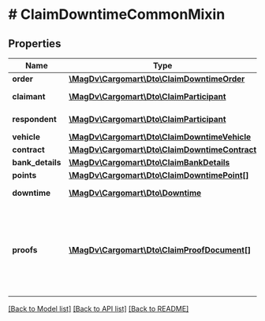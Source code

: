 # # ClaimDowntimeCommonMixin

## Properties

Name | Type | Description | Notes
------------ | ------------- | ------------- | -------------
**order** | [**\MagDv\Cargomart\Dto\ClaimDowntimeOrder**](ClaimDowntimeOrder.md) |  |
**claimant** | [**\MagDv\Cargomart\Dto\ClaimParticipant**](ClaimParticipant.md) | Реквизиты заявителя |
**respondent** | [**\MagDv\Cargomart\Dto\ClaimParticipant**](ClaimParticipant.md) | Реквизиты ответчика |
**vehicle** | [**\MagDv\Cargomart\Dto\ClaimDowntimeVehicle**](ClaimDowntimeVehicle.md) |  |
**contract** | [**\MagDv\Cargomart\Dto\ClaimDowntimeContract**](ClaimDowntimeContract.md) |  |
**bank_details** | [**\MagDv\Cargomart\Dto\ClaimBankDetails**](ClaimBankDetails.md) |  |
**points** | [**\MagDv\Cargomart\Dto\ClaimDowntimePoint[]**](ClaimDowntimePoint.md) |  |
**downtime** | [**\MagDv\Cargomart\Dto\Downtime**](Downtime.md) | Простой по заявке |
**proofs** | [**\MagDv\Cargomart\Dto\ClaimProofDocument[]**](ClaimProofDocument.md) | Документы подтверждающие факт простоя для претензии о простое по заявке (сделать обязательными после реализации) | [optional]

[[Back to Model list]](../../README.md#models) [[Back to API list]](../../README.md#endpoints) [[Back to README]](../../README.md)
